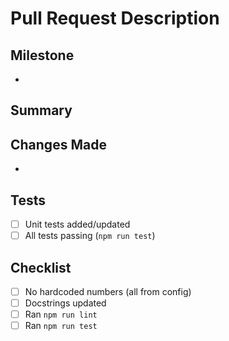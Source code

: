 # Pull Request Description

## Milestone
- <Reference milestone number and name>

## Summary
<Short description of changes>

## Changes Made
- <list of files changed and main edits>

## Tests
- [ ] Unit tests added/updated
- [ ] All tests passing (`npm run test`)

## Checklist
- [ ] No hardcoded numbers (all from config)
- [ ] Docstrings updated
- [ ] Ran `npm run lint`
- [ ] Ran `npm run test`
